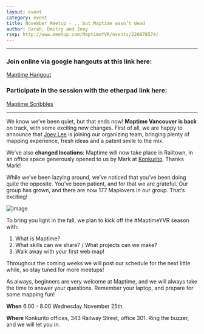 ```yaml
---
layout: event
category: event
title: November Meetup - ...but Maptime wasn’t dead
author: Sarah, Dmitry and Joey
rsvp: http://www.meetup.com/MaptimeYVR/events/226878574/
---
```


*** 

### Join online via google hangouts at this link here:
[Maptime Hangout](https://talkgadget.google.com/hangouts/_/64k4cln4733ebc33n6zeaq7xxma)

### Participate in the session with the etherpad link here:

[Maptime Scribbles](https://public.etherpad-mozilla.org/p/2015-11-25-maptime-yvr-scribbles)

*** 

We know we’ve been quiet, but that ends now! **Maptime Vancouver is back** on track, with some exciting new changes. First of all, we are happy to announce that [Joey Lee](https://twitter.com/leejoeyk) is joining our organizing team, bringing plenty of mapping experience, fresh ideas and a patent smile to the mix.

We’ve also **changed locations**: Maptime will now take place in Railtown, in an office space generously opened to us by Mark at [Konkurito](http://www.konkurito.com/). Thanks Mark!

While we’ve been lazying around, we’ve noticed that you’ve been doing quite the opposite. You’ve been patient, and for that we are grateful. Our group has grown, and there are now 177 Maplovers in our group. That’s exciting! 

![image](http://makemesocial.net/wp-content/uploads/2014/06/when-your-team-scores-5.gif)

To bring you light in the fall, we plan to kick off the #MaptimeYVR season with:

1. What is Maptime? 
2. What skills can we share? / What projects can we make?
3. Walk away with your first web map! 


Throughout the coming weeks we will post our schedule for the next little while, so stay tuned for more meetups!

As always, beginners are very welcome at Maptime, and we will always take the time to answer your questions. Remember your laptop, and prepare for some mapping fun!

**When** 6.00 - 8.00 Wednesday November 25th

**Where** Konkurito offices, 343 Railway Street, office 301. Ring the buzzer, and we will let you in.

